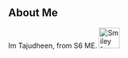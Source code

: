 ## About Me
  Im Tajudheen, from S6 ME.
  <img src="smiley.gif" alt="Smiley face" height="42" width="42">
